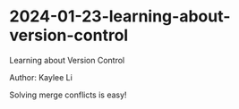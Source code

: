 # 2024-01-23-learning-about-version-control
Learning about Version Control

Author: Kaylee Li

Solving merge conflicts is easy!
